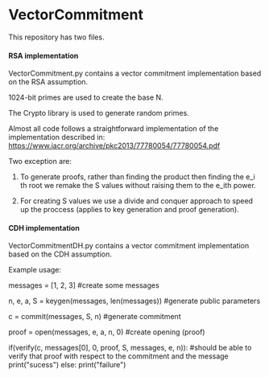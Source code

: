 # VectorCommitment

This repository has two files.

<h4>RSA implementation</h4>
VectorCommitment.py contains a vector commitment implementation based on the RSA assumption.

1024-bit primes are used to create the base N.

The Crypto library is used to generate random primes.

Almost all code follows a straightforward implementation of the implementation described in: https://www.iacr.org/archive/pkc2013/77780054/77780054.pdf

Two exception are:

1. To generate proofs, rather than finding the product then finding the e_i th root we remake the S values without raising them to the e_ith power.

2. For creating S values we use a divide and conquer approach to speed up the proccess (applies to key generation and proof generation).

<h4>CDH implementation</h4>
VectorCommitmentDH.py contains a vector commitment implementation based on the CDH assumption.


Example usage:

messages = [1, 2, 3] #create some messages

n, e, a, S = keygen(messages, len(messages)) #generate public parameters

c = commit(messages, S, n) #generate commitment

proof = open(messages, e, a, n, 0) #create opening (proof)

if(verify(c, messages[0], 0, proof, S, messages, e, n)): #should be able to verify that proof with respect to the commitment and the message
  print("sucess")
 else:
  print("failure")
